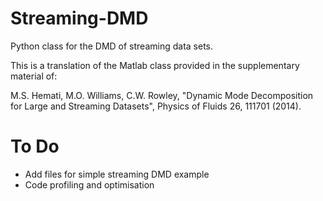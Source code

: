 # Streaming-DMD
Python class for the DMD of streaming data sets.

This is a translation of the Matlab class provided in the supplementary material of:

M.S. Hemati, M.O. Williams, C.W. Rowley, "Dynamic Mode Decomposition for Large and Streaming Datasets", 
Physics of Fluids 26, 111701 (2014).

# To Do

* Add files for simple streaming DMD example
* Code profiling and optimisation




